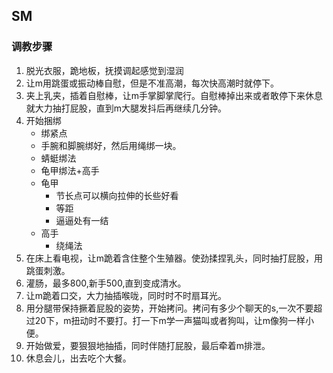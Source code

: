 ## SM
### 调教步骤
1. 脱光衣服，跪地板，抚摸调起感觉到湿润
2. 让m用跳蛋或振动棒自慰，但是不准高潮，每次快高潮时就停下。
3. 夹上乳夹，插着自慰棒，让m手掌脚掌爬行。自慰棒掉出来或者敢停下来休息就大力抽打屁股，直到m大腿发抖后再继续几分钟。
4. 开始捆绑
    * 绑紧点
    * 手腕和脚腕绑好，然后用绳绑一块。
    * 蜻蜓绑法
    * 龟甲绑法+高手
	* 龟甲
	    * 节长点可以横向拉伸的长些好看
	    * 等距
	    * 逼逼处有一结
	* 高手
	    * 绕绳法
5. 在床上看电视，让m跪着含住整个生殖器。使劲揉捏乳头，同时抽打屁股，用跳蛋刺激。
6. 灌肠，最多800,新手500,直到变成清水。
7. 让m跪着口交，大力抽插喉咙，同时时不时扇耳光。
8. 用分腿带保持撅着屁股的姿势，开始拷问。拷问有多少个聊天的s,一次不要超过20下，m扭动时不要打。打一下m学一声猫叫或者狗叫，让m像狗一样小便。
9. 开始做爱，要狠狠地抽插，同时伴随打屁股，最后牵着m排泄。
10. 休息会儿，出去吃个大餐。
